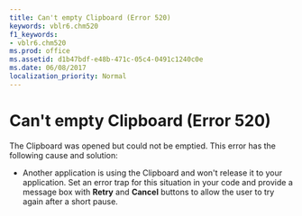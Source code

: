 ```yaml
---
title: Can't empty Clipboard (Error 520)
keywords: vblr6.chm520
f1_keywords:
- vblr6.chm520
ms.prod: office
ms.assetid: d1b47bdf-e48b-471c-05c4-0491c1240c0e
ms.date: 06/08/2017
localization_priority: Normal
---
```



# Can't empty Clipboard (Error 520)

The Clipboard was opened but could not be emptied. This error has the following cause and solution:



- Another application is using the Clipboard and won't release it to your application. Set an error trap for this situation in your code and provide a message box with  **Retry** and **Cancel** buttons to allow the user to try again after a short pause.
    


